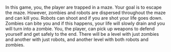 In this game, you, the player are trapped in a maze. Your goal is to escape the maze. However, zombies and robots are dispersed throughout the maze and can kill you. Robots can shoot and if you are shot your life goes down. Zombies can bite you and if this happens, your life will slowly drain and you will turn into a zombie. You, the player, can pick up weapons to defend yourself and get safely to the end. There will be a level with just zombies and another with just robots, and  another level with both robots and zombies.